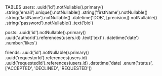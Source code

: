 TABLES
users:
.uuid('id').notNullable().primary()
.string('email').unique().notNullable()
.string('firstName').notNullable()
.string('lastName').notNullable()
.datetime('DOB', [precision]).notNullable()
.string('password').notNullable()
.text('bio')

posts:
.uuid('id').notNullable().primary()
.uuid('authorId').references(users.id)
.text('text')
.datetime('date')
.number('likes')

friends:
.uuid('id').notNullable().primary()
.uuid('requestorId').references(users.id)
.uuid('requestedId').references(users.id)
.datetime('date)
.enum('status', ['ACCEPTED', 'DECLINED', 'REQUESTED'])